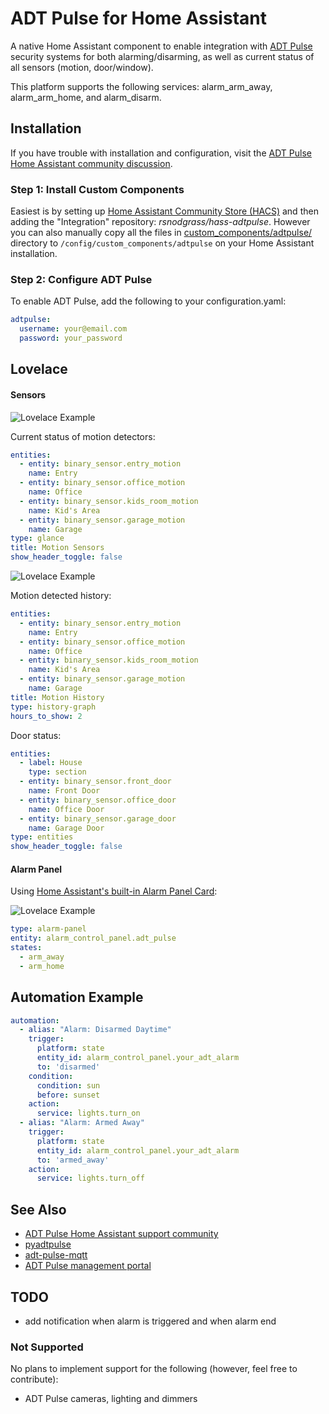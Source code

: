 # ADT Pulse for Home Assistant

A native Home Assistant component to enable integration with [ADT Pulse](https://portal.adtpulse.com/) security systems for both alarming/disarming, as well as current status of all sensors (motion, door/window).

This platform supports the following services: alarm_arm_away, alarm_arm_home, and alarm_disarm.

## Installation

If you have trouble with installation and configuration, visit the [ADT Pulse Home Assistant community discussion](https://community.home-assistant.io/t/adt-pulse-integration/10160/).

### Step 1: Install Custom Components

Easiest is by setting up [Home Assistant Community Store (HACS)](https://github.com/custom-components/hacs) and then adding the "Integration" repository: *rsnodgrass/hass-adtpulse*. However you can also manually copy all the files in [custom_components/adtpulse/](https://github.com/rsnodgrass/hass-adtpulse/custom_components/adtpulse) directory to `/config/custom_components/adtpulse` on your Home Assistant installation.

### Step 2: Configure ADT Pulse

To enable ADT Pulse, add the following to your configuration.yaml:

```yaml
adtpulse:
  username: your@email.com
  password: your_password
```

## Lovelace

#### Sensors

![Lovelace Example](https://github.com/rsnodgrass/hass-adtpulse/blob/master/docs/adt_motion_status.png?raw=true)

Current status of motion detectors:

```yaml
entities:
  - entity: binary_sensor.entry_motion
    name: Entry
  - entity: binary_sensor.office_motion
    name: Office
  - entity: binary_sensor.kids_room_motion
    name: Kid's Area
  - entity: binary_sensor.garage_motion
    name: Garage
type: glance
title: Motion Sensors
show_header_toggle: false
```

![Lovelace Example](https://github.com/rsnodgrass/hass-adtpulse/blob/master/docs/adt_motion_history.png?raw=true)

Motion detected history:

```yaml
entities:
  - entity: binary_sensor.entry_motion
    name: Entry
  - entity: binary_sensor.office_motion
    name: Office
  - entity: binary_sensor.kids_room_motion
    name: Kid's Area
  - entity: binary_sensor.garage_motion
    name: Garage
title: Motion History
type: history-graph
hours_to_show: 2
```

Door status:

```yaml
entities:
  - label: House
    type: section
  - entity: binary_sensor.front_door
    name: Front Door
  - entity: binary_sensor.office_door
    name: Office Door
  - entity: binary_sensor.garage_door
    name: Garage Door
type: entities
show_header_toggle: false
```

#### Alarm Panel

Using [Home Assistant's built-in Alarm Panel Card](https://www.home-assistant.io/lovelace/alarm-panel/):

![Lovelace Example](https://github.com/rsnodgrass/hass-adtpulse/blob/master/docs/adt_alarm_panel.png?raw=true)

```yaml
type: alarm-panel
entity: alarm_control_panel.adt_pulse
states:
  - arm_away
  - arm_home
```

## Automation Example

```yaml
automation:
  - alias: "Alarm: Disarmed Daytime"
    trigger:
      platform: state
      entity_id: alarm_control_panel.your_adt_alarm
      to: 'disarmed'
    condition:
      condition: sun
      before: sunset
    action:
      service: lights.turn_on
  - alias: "Alarm: Armed Away"
    trigger:
      platform: state
      entity_id: alarm_control_panel.your_adt_alarm
      to: 'armed_away'
    action:
      service: lights.turn_off
```

## See Also

* [ADT Pulse Home Assistant support community](https://community.home-assistant.io/t/adt-pulse-integration/10160/)
* [pyadtpulse](https://github.com/rsnodgrass/pyadtpulse)
* [adt-pulse-mqtt](https://github.com/haruny/adt-pulse-mqtt)
* [ADT Pulse management portal](https://portal.adtpulse.com/)

## TODO

* add notification when alarm is triggered and when alarm end

### Not Supported

No plans to implement support for the following (however, feel free to contribute):

* ADT Pulse cameras, lighting and dimmers

